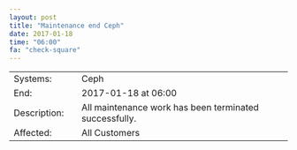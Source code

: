 ```yaml
---
layout: post
title: "Maintenance end Ceph"
date: 2017-01-18
time: "06:00"
fa: "check-square"
---
```


|                   |   |                                                                      |
|-------------------|---|----------------------------------------------------------------------|
| Systems:          |   | Ceph                                                               |
| End:              |   | 2017-01-18 at 06:00                                              |    
| Description:      |   | All maintenance work has been terminated successfully.               |
| Affected:         |   | All Customers                                                  |
